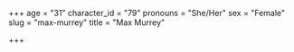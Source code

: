 +++
age = "31"
character_id = "79"
pronouns = "She/Her"
sex = "Female"
slug = "max-murrey"
title = "Max Murrey"

+++



